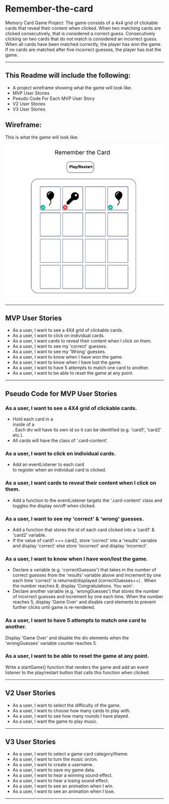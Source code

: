 # Remember-the-card
Memory Card Game Project: The game consists of a 4x4 grid of clickable cards that reveal their content when clicked.
When two matching cards are clicked consecutively, that is considered a correct guess.
Consecutively clicking on two cards that do not match is considered an incorrect guess.
When all cards have been matched correctly, the player has won the game. 
If no cards are matched after five incorrect guesses, the player has lost the game. 
_________________________________________________________________
## This Readme will include the following:
* A project wireframe showing what the game will look like.
* MVP User Stories
* Pseudo Code For Each MVP User Story
* V2 User Stories
* V3 User Stories

## Wireframe:

This is what the game will look like:

![alt Wireframe](wireframe.png "Wireframe")
_________________________________________________________________
## MVP User Stories
* As a user, I want to see a 4X4 grid of clickable cards.
* As a user, I want to click on individual cards.
* As a user, I want cards to reveal their content when I click on them.
* As a user, I want to see my 'correct' guesses.
* As a user, I want to see my 'Wrong' guesses.
* As a user, I want to know when I have won the game.
* As a user, I want to know when I have lost the game.
* As a user, I want to have 5 attempts to match one card to another.
* As a user, I want to be able to reset the game at any point.
_________________________________________________________________
## Pseudo Code for MVP User Stories

### As a user, I want to see a 4X4 grid of clickable cards.
* Hold each card in a <div> inside of a <main>. Each div will have its own id so it can be identified (e.g. 'card1', 'card2' etc.). 
* All cards will have the class of '.card-content'.

### As a user, I want to click on individual cards.
* Add an eventListener to each card <div> to register when an individual card is clicked. 

### As a user, I want cards to reveal their content when I click on them.
* Add a function to the eventListener targets the '.card-content' class and toggles the display on/off when clicked.

### As a user, I want to see my 'correct' & 'wrong' guesses.
* Add a function that stores the id of each card clicked into a 'card1' & 'card2' variable. 
* If the value of card1 === card2, store 'correct' into a 'results' variable and display 'correct' else store 'incorrect' and display 'incorrect'. 

### As a user, I want to know when I have won/lost the game.
* Declare a variable (e.g. 'correctGuesses') that takes in the number of correct guesses from the 'results' variable above and increment by one each time 'correct' is returned/displayed (correctGuesses++) . When the number reaches 8, display 'Congratulations. You won'.
* Declare another variable (e.g. 'wrongGuesses') that stores the number of incorrect guesses and increment by one each time. When the number reaches 5, display 'Game Over' and disable card elements to prevent further clicks until game is re-rendered.

### As a user, I want to have 5 attempts to match one card to another.
Display 'Game Over' and disable the div elements when the 'wrongGuesses' variable counter reaches 5.

### As a user, I want to be able to reset the game at any point.
Write a startGame() function that renders the game and add an event listener to the play/restart button that calls this function when clicked.

_________________________________________________________________
## V2 User Stories
* As a user, I want to select the difficulty of the game.
* As a user, I want to choose how many cards to play with.
* As a user, I want to see how many rounds I have played.
* As a user, I want the game to play music.

_________________________________________________________________
## V3 User Stories
* As a user, I want to select a game card category/theme.
* As a user, I want to turn the music on/on.
* As a user, I want to create a username.
* As a user, I want to save my game data.
* As a user, I want to hear a winning sound effect.
* As a user, I want to hear a losing sound effect.
* As a user, I want to see an animation when I win.
* As a user, I want to see an animation when I lose.
_________________________________________________________________


